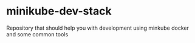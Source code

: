# minikube-dev-stack
Repository that should help you with development using minkube docker and some common tools
